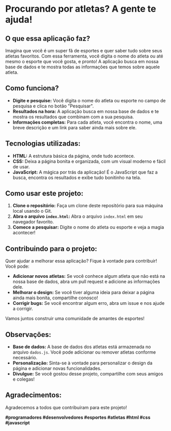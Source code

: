 
# Procurando por atletas? A gente te ajuda! 

## O que essa aplicação faz?

Imagina que você é um super fã de esportes e quer saber tudo sobre seus atletas favoritos. Com essa ferramenta, você digita o nome do atleta ou até mesmo o esporte que você gosta, e pronto! A aplicação busca em nossa base de dados e te mostra todas as informações que temos sobre aquele atleta.

## Como funciona?

- **Digite e pesquise:** Você digita o nome do atleta ou esporte no campo de pesquisa e clica no botão "Pesquisar".
- **Resultados na hora:** A aplicação busca em nossa base de dados e te mostra os resultados que combinam com a sua pesquisa.
- **Informações completas:** Para cada atleta, você encontra o nome, uma breve descrição e um link para saber ainda mais sobre ele.

## Tecnologias utilizadas:

- **HTML:** A estrutura básica da página, onde tudo acontece.
- **CSS:** Deixa a página bonita e organizada, com um visual moderno e fácil de usar.
- **JavaScript:** A mágica por trás da aplicação! É o JavaScript que faz a busca, encontra os resultados e exibe tudo bonitinho na tela.

## Como usar este projeto:

1. **Clone o repositório:** Faça um clone deste repositório para sua máquina local usando o Git.
2. **Abra o arquivo `index.html`:** Abra o arquivo `index.html` em seu navegador favorito.
3. **Comece a pesquisar:** Digite o nome do atleta ou esporte e veja a magia acontecer!

## Contribuindo para o projeto:

Quer ajudar a melhorar essa aplicação? Fique à vontade para contribuir! Você pode:

- **Adicionar novos atletas:** Se você conhece algum atleta que não está na nossa base de dados, abra um pull request e adicione as informações dele.
- **Melhorar o design:** Se você tiver alguma ideia para deixar a página ainda mais bonita, compartilhe conosco!
- **Corrigir bugs:** Se você encontrar algum erro, abra um issue e nos ajude a corrigir.

Vamos juntos construir uma comunidade de amantes de esportes!

## Observações:

- **Base de dados:** A base de dados dos atletas está armazenada no arquivo `dados.js`. Você pode adicionar ou remover atletas conforme necessário.
- **Personalização:** Sinta-se à vontade para personalizar o design da página e adicionar novas funcionalidades.
- **Divulgue:** Se você gostou desse projeto, compartilhe com seus amigos e colegas!

## Agradecimentos:

Agradecemos a todos que contribuíram para este projeto! 

**#programadores #desenvolvedores #esportes #atletas #html #css #javascript**



